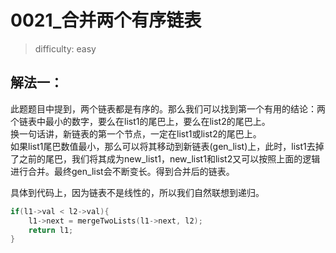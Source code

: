 # 0021_合并两个有序链表

> difficulty: easy

## 解法一：
此题题目中提到，两个链表都是有序的。那么我们可以找到第一个有用的结论：两个链表中最小的数字，要么在list1的尾巴上，要么在list2的尾巴上。
<br> 
换一句话讲，新链表的第一个节点，一定在list1或list2的尾巴上。
<br>
如果list1尾巴数值最小，那么可以将其移动到新链表(gen_list)上，此时，list1去掉了之前的尾巴，我们将其成为new_list1，new_list1和list2又可以按照上面的逻辑进行合并。最终gen_list会不断变长。得到合并后的链表。

具体到代码上，因为链表不是线性的，所以我们自然联想到递归。
```cpp
if(l1->val < l2->val){
    l1->next = mergeTwoLists(l1->next, l2);
    return l1;
}
```